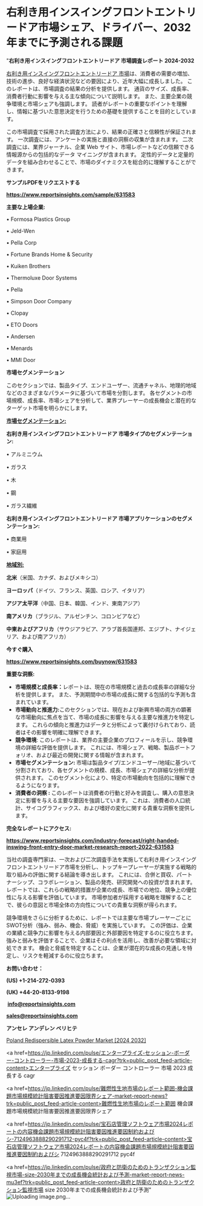 # 右利き用インスイングフロントエントリードア市場シェア、ドライバー、2032年までに予測される課題

"<strong>右利き用インスイングフロントエントリードア 市場調査レポート 2024-2032</strong>

<a href=https://www.reportsinsights.com/sample/631583>右利き用インスイングフロントエントリードア 市場</a>は、消費者の需要の増加、技術の進歩、良好な経済状況などの要因により、近年大幅に成長しました。 このレポートは、市場調査の結果の分析を提供します。 通貨のサイズ、成長率、消費者行動に影響を与える主な傾向について説明します。 また、主要企業の競争環境と市場シェアも強調します。 読者がレポートの重要なポイントを理解し、情報に基づいた意思決定を行うための基礎を提供することを目的としています。

この市場調査で採用された調査方法により、結果の正確さと信頼性が保証されます。 一次調査には、アンケートの実施と直接の洞察の収集が含まれます。 二次調査には、業界ジャーナル、企業 Web サイト、市場レポートなどの信頼できる情報源からの包括的なデータ マイニングが含まれます。 定性的データと定量的データを組み合わせることで、市場のダイナミクスを総合的に理解することができます。

<strong><b>サンプルPDFをリクエストする</b></strong>

<a href=https://www.reportsinsights.com/sample/631583><strong><u>https://www.reportsinsights.com/sample/631583</u></strong></a>

<strong>主要な上場企業:</strong>

• Formosa Plastics Group

• Jeld-Wen

• Pella Corp

• Fortune Brands Home & Security

• Kuiken Brothers

• Thermoluxe Door Systems

• Pella

• Simpson Door Company

• Clopay

• ETO Doors

• Andersen

• Menards

• MMI Door

<strong>市場セグメンテーション</strong>

このセクションでは、製品タイプ、エンドユーザー、流通チャネル、地理的地域などのさまざまなパラメータに基づいて市場を分割します。 各セグメントの市場規模、成長率、市場シェアを分析して、業界プレーヤーの成長機会と潜在的なターゲット市場を明らかにします。

<strong><u>市場セグメンテーション</u></strong><strong><u>:</u></strong>

<strong>右利き用インスイングフロントエントリードア 市場タイプのセグメンテーション:</strong>

• アルミニウム

• ガラス

• 木

• 鋼

• ガラス繊維

<strong>右利き用インスイングフロントエントリードア 市場アプリケーションのセグメンテーション:</strong>

• 商業用

• 家庭用

<strong><u>地域別</u></strong><strong><u>:</u></strong>

<strong>北米</strong>（米国、カナダ、およびメキシコ）

<strong>ヨーロッパ</strong>（ドイツ、フランス、英国、ロシア、イタリア）

<strong>アジア太平洋</strong>（中国、日本、韓国、インド、東南アジア）

<strong>南アメリカ</strong>（ブラジル、アルゼンチン、コロンビアなど）

<strong>中東およびアフリカ</strong>（サウジアラビア、アラブ首長国連邦、エジプト、ナイジェリア、および南アフリカ）

<strong>今すぐ購入</strong>

<a href=https://www.reportsinsights.com/buynow/631583><strong><u>https://www.reportsinsights.com/buynow/631583</u></strong></a>

<strong>重要な洞察:</strong>
<ul>
  <li><strong>市場規模と成長率：</strong>レポートは、現在の市場規模と過去の成長率の詳細な分析を提供します。 また、予測期間中の市場の成長に関する包括的な予測も含まれています。</li>
  <li><strong>市場動向と推進力:</strong>このセクションでは、現在および新興市場の両方の顕著な市場動向に焦点を当て、市場の成長に影響を与える主要な推進力を特定します。 これらの傾向と推進力はデータと分析によって裏付けられており、読者はその影響を明確に理解できます。</li>
  <li><strong>競争環境</strong>: このレポートは、業界の主要企業のプロフィールを示し、競争環境の詳細な評価を提供します。 これには、市場シェア、戦略、製品ポートフォリオ、および最近の開発に関する情報が含まれます。</li>
  <li><strong>市場セグメンテーション: </strong>市場は製品タイプ/エンドユーザー/地域に基づいて分割されており、各セグメントの規模、成長、市場シェアの詳細な分析が提供されます。 このセグメント化により、特定の市場動向を包括的に理解できるようになります。</li>
  <li><strong>消費者の洞察 : </strong>このレポートは消費者の行動と好みを調査し、購入の意思決定に影響を与える主要な要因を強調しています。 これは、消費者の人口統計、サイコグラフィックス、および嗜好の変化に関する貴重な洞察を提供します。</li>
</ul>
<strong>完全なレポートにアクセス:</strong>

<a href=https://www.reportsinsights.com/industry-forecast/right-handed-inswing-front-entry-door-market-research-report-2022-631583><strong><u><b>https://www.reportsinsights.com/industry-forecast/right-handed-inswing-front-entry-door-market-research-report-2022-631583</b></u></strong></a>

当社の調査専門家は、一次および二次調査手法を実施して右利き用インスイングフロントエントリードア市場を分析し、トップキープレーヤーが実施する戦略的取り組みの評価に関する結論を導き出します。 これには、合併と買収、パートナーシップ、コラボレーション、製品の発売、研究開発への投資が含まれます。 レポートでは、これらの戦略的措置が企業の成長、市場での地位、競争上の優位性に与える影響を評価しています。 市場参加者が採用する戦略を理解することで、彼らの意図と市場全体の方向性についての貴重な洞察が得られます。

競争環境をさらに分析するために、レポートでは主要な市場プレーヤーごとにSWOT分析（強み、弱み、機会、脅威）を実施しています。 この評価は、企業の業績と競争力に影響を与える内部要因と外部要因を特定するのに役立ちます。 強みと弱みを評価することで、企業はその利点を活用し、改善が必要な領域に対処できます。 機会と脅威を特定することは、企業が潜在的な成長の見通しを特定し、リスクを軽減するのに役立ちます。

<strong>お問い合わせ：</strong>

<strong>(US) +1-214-272-0393</strong>

<strong>(UK) +44-20-8133-9198</strong>

<strong> </strong><a href=info@reportsinsights.com><strong><u>info@reportsinsights.com</u></strong></a>

<a href=sales@reportsinsights.com><strong><u>sales@reportsinsights.com</u></strong></a>

<strong>アンセレ アンデレン ベリヒテ</strong>

<a href=https://www.linkedin.com/pulse/poland-redispersible-latex-powder-market-trends-insights-n3omf/>Poland Redispersible Latex Powder Market [2024 2032]</a>

<a href=https://jp.linkedin.com/pulse/エンタープライズ-セッション-ボーダー-コントローラー-市場-2023-成長する-cagr?trk=public_post_feed-article-content>エンタープライズ セッション ボーダー コントローラー 市場 2023 成長する cagr</a>

<a href=https://jp.linkedin.com/pulse/難燃性生地市場のレポート範囲-機会課題市場規模統計阻害要因推進要因限界シェア-market-report-news?trk=public_post_feed-article-content>難燃性生地市場のレポート範囲 機会課題市場規模統計阻害要因推進要因限界シェア</a>

<a href=https://jp.linkedin.com/pulse/宝石店管理ソフトウェア市場2024レポートの内容機会課題市場規模統計阻害要因推進要因制約およびシ-7124963888290291712-pyc4f?trk=public_post_feed-article-content>宝石店管理ソフトウェア市場2024レポートの内容機会課題市場規模統計阻害要因推進要因制約およびシ 7124963888290291712 pyc4f</a>

<a href=https://jp.linkedin.com/pulse/政府と防衛のためのトランザクション監視市場-size-2030年までの成長機会統計および予測-market-report-news-mu3ef?trk=public_post_feed-article-content>政府と防衛のためのトランザクション監視市場 size 2030年までの成長機会統計および予測</a>"
![Uploading image.png…]()
